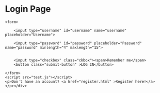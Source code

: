 <!-- # Basic-login-page
I, basically made a basic login page with some html css and js.

 -->
<!DOCTYPE html>
<html>
<head>
	<title>Login page | Project 219</title>
	<meta name="description" content="Login page created for fun">
	<meta charset="UTF-8 ">
	<meta name="viewport" content="width=device-width, initial-scale=1.0">
	<link rel="stylesheet" href="style.css" >

<body>
	<div class="container"><h1>Login Page</h1></form>


	<form>
		
		<input type="username" id="username" name="username" placeholder="Username">

		<input type="password" id="password" placeholder="Password" name="password" minlength="4" maxlength="15">


		<input type="checkbox" class="ckbox"><span>Remember me</span>
		<button class="submit-button" >LOG IN</button>

	</form>
	<script src="test.js"></script>
	<p>Don't have an account? <a href="register.html" >Register here!</a></p></div>

</body>
</html>
